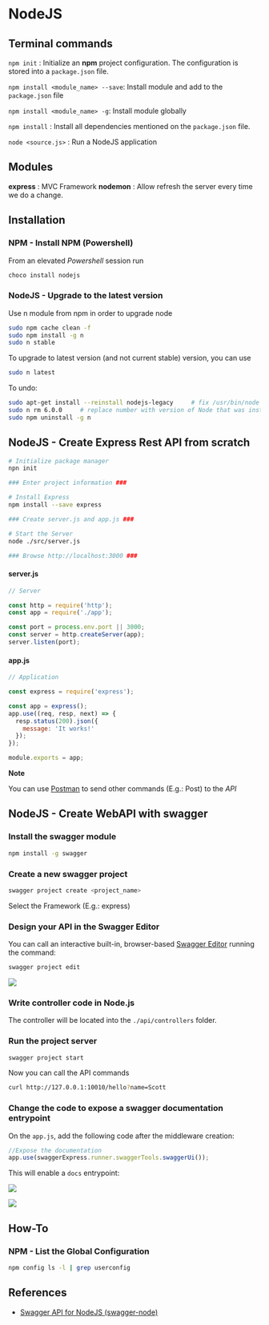 # NodeJS 

## Terminal commands

`npm init` : Initialize an **npm** project configuration. The configuration is stored into a `package.json` file.

`npm install <module_name> --save`: Install module and add to the `package.json` file

`npm install <module_name> -g`: Install module globally

`npm install` : Install all dependencies mentioned on the `package.json` file.

`node <source.js>` : Run a NodeJS application

## Modules

**express** : MVC Framework
**nodemon** : Allow refresh  the server every time  we do a change.

## Installation

### NPM - Install NPM (Powershell)

From an elevated *Powershell* session run

```ps
choco install nodejs
```

### NodeJS - Upgrade to the latest version

Use n module from npm in order to upgrade node

```bash
sudo npm cache clean -f
sudo npm install -g n
sudo n stable
```

To upgrade to latest version (and not current stable) version, you can use

```bash
sudo n latest
```

To undo:

```bash
sudo apt-get install --reinstall nodejs-legacy     # fix /usr/bin/node
sudo n rm 6.0.0     # replace number with version of Node that was installed
sudo npm uninstall -g n
```

## NodeJS - Create Express Rest API from scratch

```bash
# Initialize package manager
npn init

### Enter project information ###

# Install Express 
npm install --save express

### Create server.js and app.js ###

# Start the Server
node ./src/server.js

### Browse http://localhost:3000 ###
```

#### server.js

```js
// Server

const http = require('http');
const app = require('./app');

const port = process.env.port || 3000;
const server = http.createServer(app);
server.listen(port);
```

#### app.js

```js
// Application

const express = require('express');

const app = express();
app.use((req, resp, next) => {
  resp.status(200).json({
    message: 'It works!'
  });
});

module.exports = app;
```

**Note**

You can use [Postman](https://www.getpostman.com/) to send other commands (E.g.: Post) to the *API*

## NodeJS - Create WebAPI with swagger 

### Install the swagger module 

```sh
npm install -g swagger
```

### Create a new swagger project 

```sh
swagger project create <project_name>
```

Select the Framework (E.g.: express)

### Design your API in the Swagger Editor 

You can call an interactive built-in, browser-based [Swagger Editor](https://editor.swagger.io/) running the command:

```sh
swagger project edit
```

![](https://media.githubusercontent.com/media/RogerioDosSantos/Wiki/master/docs/src/nodejs/swagger_builtin_editor.png)


### Write controller code in Node.js

The controller will be located into the `./api/controllers` folder. 

### Run the project server 

```sh
swagger project start
```

Now you can call the API commands

```sh
curl http://127.0.0.1:10010/hello?name=Scott
```

### Change the code to expose a swagger documentation entrypoint 

On the `app.js`, add the following code after the middleware creation:

```js
//Expose the documentation
app.use(swaggerExpress.runner.swaggerTools.swaggerUi());
```

This will enable a `docs` entrypoint: 

![](https://media.githubusercontent.com/media/RogerioDosSantos/Wiki/master/docs/src/nodejs/swagger_docs_entrypoint_code.png)

![](https://media.githubusercontent.com/media/RogerioDosSantos/Wiki/master/docs/src/nodejs/swagger_docs_entrypoint.png)

## How-To 

### NPM - List the Global Configuration

```sh
npm config ls -l | grep userconfig
```

## References 

- [Swagger API for NodeJS (swagger-node)](https://github.com/swagger-api/swagger-node)

